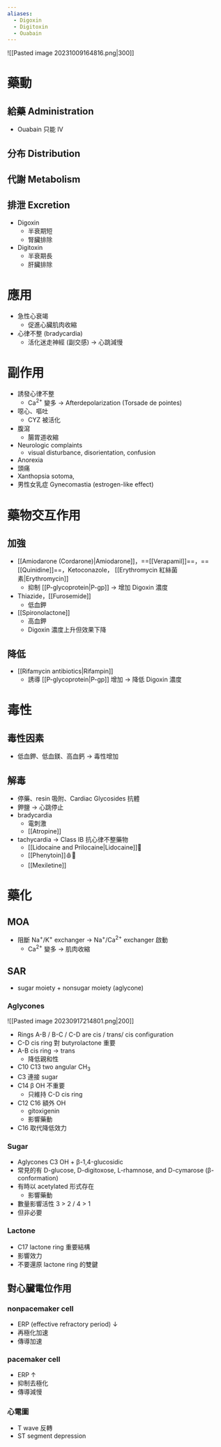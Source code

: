 ```yaml
---
aliases:
  - Digoxin
  - Digitoxin
  - Ouabain
---
```

![[Pasted image 20231009164816.png|300]]
# 藥動
## 給藥 Administration
- Ouabain 只能 IV
## 分布 Distribution
## 代謝 Metabolism
## 排泄 Excretion
- Digoxin 
	- 半衰期短
	- 腎臟排除
- Digitoxin 
	- 半衰期長
	- 肝臟排除
# 應用
- 急性心衰竭
	- 促進心臟肌肉收縮
- 心律不整 (bradycardia)
	- 活化迷走神經 (副交感) $\rightarrow$ 心跳減慢
# 副作用
- 誘發心律不整
	- Ca<sup>2+</sup> 變多 $\rightarrow$ Afterdepolarization (Torsade de pointes)
- 噁心、嘔吐
	- CYZ 被活化
- 腹瀉
	- 腸胃道收縮
- Neurologic complaints
	- visual disturbance, disorientation, confusion
- Anorexia
- 頭痛
- Xanthopsia sotoma,
- 男性女乳症 Gynecomastia (estrogen-like effect)
# 藥物交互作用
## 加強
- [[Amiodarone (Cordarone)|Amiodarone]]，==[[Verapamil]]==，==[[Quinidine]]==，Ketoconazole， [[Erythromycin 紅絲菌素|Erythromycin]] 
	- 抑制 [[P-glycoprotein|P-gp]] $\rightarrow$ 增加 Digoxin 濃度
- Thiazide，[[Furosemide]]
	- 低血鉀
- [[Spironolactone]] 
	- 高血鉀
	- Digoxin 濃度上升但效果下降
## 降低
- [[Rifamycin antibiotics|Rifampin]]
	- 誘導 [[P-glycoprotein|P-gp]] 增加 $\rightarrow$ 降低 Digoxin 濃度
# 毒性
## 毒性因素
- 低血鉀、低血鎂、高血鈣 $\rightarrow$ 毒性增加
## 解毒
- 停藥、resin 吸附、Cardiac Glycosides 抗體
- 鉀鹽 $\rightarrow$ 心跳停止
- bradycardia
	- 電刺激
	- [[Atropine]] 
- tachycardia  $\rightarrow$ Class IB 抗心律不整藥物
	- [[Lidocaine and Prilocaine|Lidocaine]]💉
	- [[Phenytoin]]🩸🥚
	- [[Mexiletine]]

# 藥化
## MOA
- 阻斷 Na<sup>+</sup>/K<sup>+</sup> exchanger $\rightarrow$ Na<sup>+</sup>/Ca<sup>2+</sup> exchanger 啟動
	- Ca<sup>2+</sup> 變多 $\rightarrow$ 肌肉收縮
## SAR
- sugar moiety + nonsugar moiety (aglycone)
### Aglycones
![[Pasted image 20230917214801.png|200]]
- Rings A-B / B-C / C-D are cis / trans/ cis configuration
- C-D cis ring 對 butyrolactone 重要
- A-B cis ring $\rightarrow$ trans
	- 降低親和性
- C10 C13 two angular CH<sub>3</sub>
- C3 連接 sugar
- C14 β OH 不重要
	- 只維持 C-D cis ring
- C12 C16 額外 OH
	- gitoxigenin
	- 影響藥動
- C16 取代降低效力
### Sugar
- Aglycones C3 OH + β-1,4-glucosidic
- 常見的有 D-glucose, D-digitoxose, L-rhamnose, and D-cymarose (β-conformation)
- 有時以 acetylated 形式存在
	- 影響藥動
- 數量影響活性 3 > 2 / 4 > 1
- 但非必要
### Lactone
- C17 lactone ring 重要結構
- 影響效力
- 不要還原 lactone ring 的雙鍵





## 對心臟電位作用
### nonpacemaker cell
- ERP (effective refractory period) $\downarrow$
- 再極化加速
- 傳導加速
### pacemaker cell
- ERP $\uparrow$
- 抑制去極化
- 傳導減慢
### 心電圖
- T wave 反轉
- ST segment depression